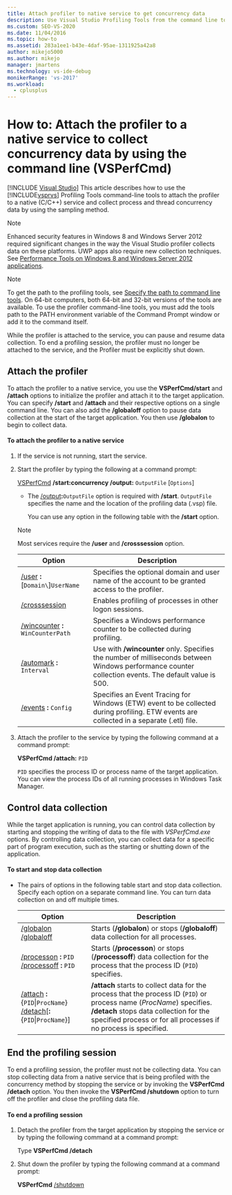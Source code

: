 ```yaml
---
title: Attach profiler to native service to get concurrency data
description: Use Visual Studio Profiling Tools from the command line to collect process and thread concurrency data from a native (C/C++) service.
ms.custom: SEO-VS-2020
ms.date: 11/04/2016
ms.topic: how-to
ms.assetid: 283a1ee1-b43e-4daf-95ae-1311925a42a8
author: mikejo5000
ms.author: mikejo
manager: jmartens
ms.technology: vs-ide-debug
monikerRange: 'vs-2017'
ms.workload: 
  - cplusplus
---
```

# How to: Attach the profiler to a native service to collect concurrency data by using the command line (VSPerfCmd)

 [!INCLUDE [Visual Studio](~/includes/applies-to-version/vs-windows-only.md)]
This article describes how to use the [!INCLUDE[vsprvs](../code-quality/includes/vsprvs_md.md)] Profiling Tools command-line tools to attach the profiler to a native (C/C++) service and collect process and thread concurrency data by using the sampling method.

> [!NOTE]
> Enhanced security features in Windows 8 and Windows Server 2012 required significant changes in the way the Visual Studio profiler collects data on these platforms. UWP apps also require new collection techniques. See [Performance Tools on Windows 8 and Windows Server 2012 applications](../profiling/performance-tools-on-windows-8-and-windows-server-2012-applications.md).

> [!NOTE]
> To get the path to the profiling tools, see [Specify the path to command line tools](../profiling/specifying-the-path-to-profiling-tools-command-line-tools.md). On 64-bit computers, both 64-bit and 32-bit versions of the tools are available. To use the profiler command-line tools, you must add the tools path to the PATH environment variable of the Command Prompt window or add it to the command itself.

 While the profiler is attached to the service, you can pause and resume data collection. To end a profiling session, the profiler must no longer be attached to the service, and the Profiler must be explicitly shut down.

## Attach the profiler
 To attach the profiler to a native service, you use the **VSPerfCmd/start** and **/attach** options to initialize the profiler and attach it to the target application. You can specify **/start** and **/attach** and their respective options on a single command line. You can also add the **/globaloff** option to pause data collection at the start of the target application. You then use **/globalon** to begin to collect data.

#### To attach the profiler to a native service

1. If the service is not running, start the service.

2. Start the profiler by typing the following at a command prompt:

    [VSPerfCmd](../profiling/vsperfcmd.md) **/start:concurrency   /output:** `OutputFile` [`Options`]

   - The [/output](../profiling/output.md)**:**`OutputFile` option is required with **/start**. `OutputFile` specifies the name and the location of the profiling data (.vsp) file.

     You can use any option in the following table with the **/start** option.

   > [!NOTE]
   > Most services require the **/user** and **/crosssession** option.

   | Option | Description |
   | - | - |
   | [/user](../profiling/user-vsperfcmd.md) **:**[`Domain\`]`UserName` | Specifies the optional domain and user name of the account to be granted access to the profiler. |
   | [/crosssession](../profiling/crosssession.md) | Enables profiling of processes in other logon sessions. |
   | [/wincounter](../profiling/wincounter.md) **:** `WinCounterPath` | Specifies a Windows performance counter to be collected during profiling. |
   | [/automark](../profiling/automark.md) **:** `Interval` | Use with **/wincounter** only. Specifies the number of milliseconds between Windows performance counter collection events. The default value is 500. |
   | [/events](../profiling/events-vsperfcmd.md) **:** `Config` | Specifies an Event Tracing for Windows (ETW) event to be collected during profiling. ETW events are collected in a separate (.etl) file. |

3. Attach the profiler to the service by typing the following command at a command prompt:

    **VSPerfCmd /attach:** `PID`

    `PID` specifies the process ID or process name of the target application. You can view the process IDs of all running processes in Windows Task Manager.

## Control data collection
 While the target application is running, you can control data collection by starting and stopping the writing of data to the file with *VSPerfCmd.exe* options. By controlling data collection, you can collect data for a specific part of program execution, such as the starting or shutting down of the application.

#### To start and stop data collection

- The pairs of options in the following table start and stop data collection. Specify each option on a separate command line. You can turn data collection on and off multiple times.

    |Option|Description|
    |------------|-----------------|
    |[/globalon /globaloff](../profiling/globalon-and-globaloff.md)|Starts (**/globalon**) or stops (**/globaloff**) data collection for all processes.|
    |[/processon](../profiling/processon-and-processoff.md) **:** `PID` [/processoff](../profiling/processon-and-processoff.md) **:** `PID`|Starts (**/processon**) or stops (**/processoff**) data collection for the process that the process ID (`PID`) specifies.|
    |[/attach](../profiling/attach.md) **:**{`PID`&#124;`ProcName`} [/detach](../profiling/detach.md)[**:**{`PID`&#124;`ProcName`}]|**/attach** starts to collect data for the process that the process ID (`PID`) or process name (*ProcName*) specifies. **/detach** stops data collection for the specified process or for all processes if no process is specified.|

## End the profiling session
 To end a profiling session, the profiler must not be collecting data. You can stop collecting data from a native service that is being profiled with the concurrency method by stopping the service or by invoking the **VSPerfCmd /detach** option. You then invoke the **VSPerfCmd /shutdown** option to turn off the profiler and close the profiling data file.

#### To end a profiling session

1. Detach the profiler from the target application by stopping the service or by typing the following command at a command prompt:

     Type **VSPerfCmd /detach**

2. Shut down the profiler by typing the following command at a command prompt:

     **VSPerfCmd**  [/shutdown](../profiling/shutdown.md)
